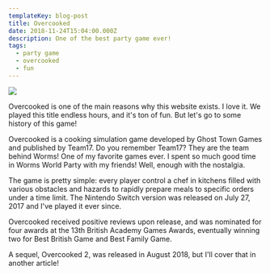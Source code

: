 ```yaml
---
templateKey: blog-post
title: Overcooked
date: 2018-11-24T15:04:00.000Z
description: One of the best party game ever!
tags:
  - party game
  - overcooked
  - fun
---
```

![](/img/header.jpg)

Overcooked is one of the main reasons why this website exists. I love it. We played this title endless hours, and it's ton of fun. But let's go to some history of this game!

Overcooked is a cooking simulation game developed by Ghost Town Games and published by Team17. Do you remember Team17? They are the team behind Worms! One of my favorite games ever. I spent so much good time in Worms World Party with my friends! Well, enough with the nostalgia.

The game is pretty simple: every player control a chef in kitchens filled with various obstacles and hazards to rapidly prepare meals to specific orders under a time limit. The Nintendo Switch version was released on July 27, 2017 and I've played it ever since.

Overcooked received positive reviews upon release, and was nominated for four awards at the 13th British Academy Games Awards, eventually winning two for Best British Game and Best Family Game. 

A sequel, Overcooked 2, was released in August 2018, but I'll cover that in another article!
